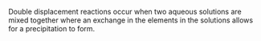 Double displacement reactions occur when two aqueous solutions are mixed together where an exchange in the elements in the solutions allows for a precipitation to form. 